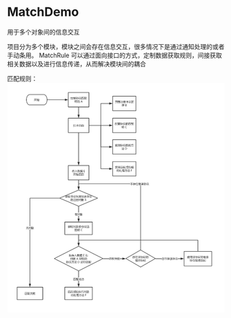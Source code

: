 # MatchDemo
用于多个对象间的信息交互

项目分为多个模块，模块之间会存在信息交互，很多情况下是通过通知处理的或者手动条用。
MatchRule 可以通过面向接口的方式，定制数据获取规则，间接获取相关数据以及进行信息传递，从而解决模块间的耦合

匹配规则：
![image](https://github.com/amberyang/MatchDemo/blob/main/MatchTool/images/matchrule.jpg)

